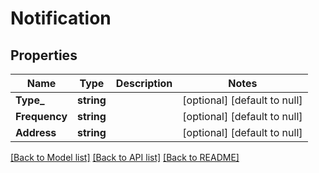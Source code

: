 # Notification

## Properties
Name | Type | Description | Notes
------------ | ------------- | ------------- | -------------
**Type_** | **string** |  | [optional] [default to null]
**Frequency** | **string** |  | [optional] [default to null]
**Address** | **string** |  | [optional] [default to null]

[[Back to Model list]](../README.md#documentation-for-models) [[Back to API list]](../README.md#documentation-for-api-endpoints) [[Back to README]](../README.md)


